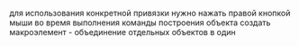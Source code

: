 для использования конкретной привязки нужно нажать правой кнопкой мыши во время выполнения команды построения объекта
создать макроэлемент - объединение отдельных объектов в один
